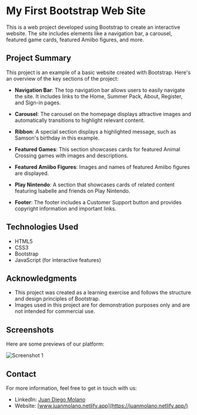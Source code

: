 # My First Bootstrap Web Site

This is a web project developed using Bootstrap to create an interactive website. The site includes elements like a navigation bar, a carousel, featured game cards, featured Amiibo figures, and more.

## Project Summary

This project is an example of a basic website created with Bootstrap. Here's an overview of the key sections of the project:

- **Navigation Bar**: The top navigation bar allows users to easily navigate the site. It includes links to the Home, Summer Pack, About, Register, and Sign-in pages.

- **Carousel**: The carousel on the homepage displays attractive images and automatically transitions to highlight relevant content.

- **Ribbon**: A special section displays a highlighted message, such as Samson's birthday in this example.

- **Featured Games**: This section showcases cards for featured Animal Crossing games with images and descriptions.

- **Featured Amiibo Figures**: Images and names of featured Amiibo figures are displayed.

- **Play Nintendo**: A section that showcases cards of related content featuring Isabelle and friends on Play Nintendo.

- **Footer**: The footer includes a Customer Support button and provides copyright information and important links.

## Technologies Used

- HTML5
- CSS3
- Bootstrap
- JavaScript (for interactive features)

## Acknowledgments

- This project was created as a learning exercise and follows the structure and design principles of Bootstrap.
- Images used in this project are for demonstration purposes only and are not intended for commercial use.

## Screenshots

Here are some previews of our platform:

![Screenshot 1](initialarchives/img/screenshot1.png)

## Contact

For more information, feel free to get in touch with us:

- LinkedIn: [Juan Diego Molano](https://www.linkedin.com/in/juandmolanof/)
- Website: [www.juanmolano.netlify.app](https://juanmolano.netlify.app/)
